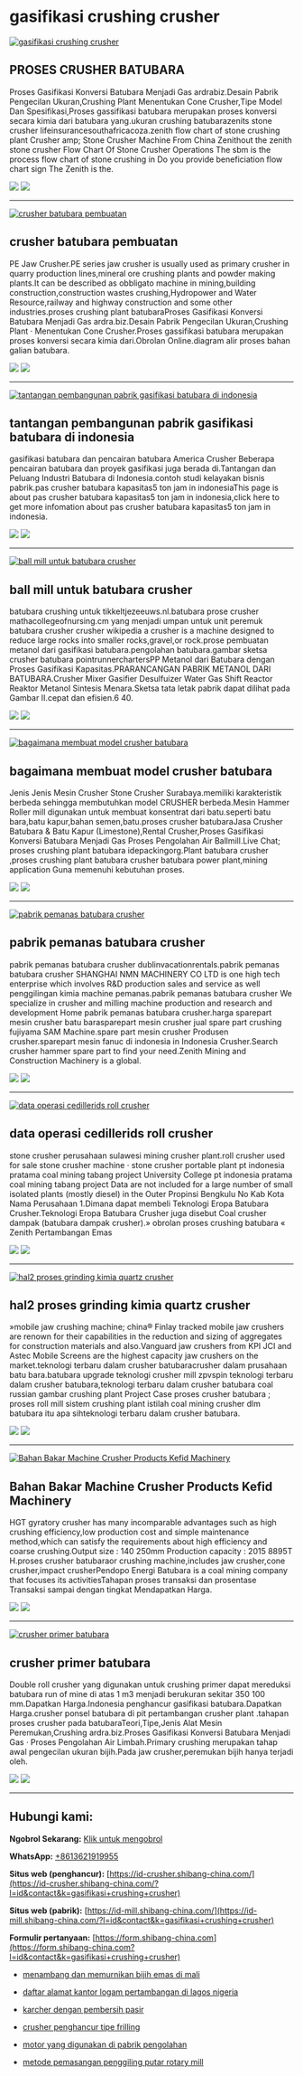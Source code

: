 # gasifikasi crushing crusher

<a href="https://swt.shibang-china.com/?l=id&img&k=gasifikasi+crushing+crusher" target="_blank">![gasifikasi crushing crusher](http://static.shibang-china.com/all-800x300/1191.jpg)</a>

## PROSES CRUSHER BATUBARA
Proses Gasifikasi Konversi Batubara Menjadi Gas ardrabiz.Desain Pabrik Pengecilan Ukuran,Crushing Plant Menentukan Cone Crusher,Tipe Model Dan Spesifikasi,Proses gassifikasi batubara merupakan proses konversi secara kimia dari batubara yang.ukuran crushing batubarazenits stone crusher lifeinsurancesouthafricacoza.zenith flow chart of stone crushing plant Crusher amp; Stone Crusher Machine From China Zenithout the zenith stone crusher Flow Chart Of Stone Crusher Operations The sbm is the process flow chart of stone crushing in Do you provide beneficiation flow chart sign The Zenith is the.


<a href="https://whatsapp.shibangsoft.com/WhatsApp.php" target="_blank" title="WhatsApp">![](http://static.shibang-china.com/icon/whatsapp.png)</a> <a href="https://swt.shibang-china.com/?l=id&icon&k=gasifikasi+crushing+crusher" target="_blank">![](http://static.shibang-china.com/icon/chat-id.png)</a>

---

<a href="https://swt.shibang-china.com/?l=id&img&k=gasifikasi+crushing+crusher" target="_blank">![crusher batubara pembuatan](http://static.shibang-china.com/all-800x300/1448.jpg)</a>

## crusher batubara pembuatan
PE Jaw Crusher.PE series jaw crusher is usually used as primary crusher in quarry production lines,mineral ore crushing plants and powder making plants.It can be described as obbligato machine in mining,building construction,construction wastes crushing,Hydropower and Water Resource,railway and highway construction and some other industries.proses crushing plant batubaraProses Gasifikasi Konversi Batubara Menjadi Gas ardra.biz.Desain Pabrik Pengecilan Ukuran,Crushing Plant · Menentukan Cone Crusher.Proses gassifikasi batubara merupakan proses konversi secara kimia dari.Obrolan Online.diagram alir proses bahan galian batubara.


<a href="https://whatsapp.shibangsoft.com/WhatsApp.php" target="_blank" title="WhatsApp">![](http://static.shibang-china.com/icon/whatsapp.png)</a> <a href="https://swt.shibang-china.com/?l=id&icon&k=gasifikasi+crushing+crusher" target="_blank">![](http://static.shibang-china.com/icon/chat-id.png)</a>

---

<a href="https://swt.shibang-china.com/?l=id&img&k=gasifikasi+crushing+crusher" target="_blank">![tantangan pembangunan pabrik gasifikasi batubara di indonesia](http://static.shibang-china.com/all-800x300/212.jpg)</a>

## tantangan pembangunan pabrik gasifikasi batubara di indonesia
gasifikasi batubara dan pencairan batubara America Crusher Beberapa pencairan batubara dan proyek gasifikasi juga berada di.Tantangan dan Peluang Industri Batubara di Indonesia.contoh studi kelayakan bisnis pabrik.pas crusher batubara kapasitas5 ton jam in indonesiaThis page is about pas crusher batubara kapasitas5 ton jam in indonesia,click here to get more infomation about pas crusher batubara kapasitas5 ton jam in indonesia.


<a href="https://whatsapp.shibangsoft.com/WhatsApp.php" target="_blank" title="WhatsApp">![](http://static.shibang-china.com/icon/whatsapp.png)</a> <a href="https://swt.shibang-china.com/?l=id&icon&k=gasifikasi+crushing+crusher" target="_blank">![](http://static.shibang-china.com/icon/chat-id.png)</a>

---

<a href="https://swt.shibang-china.com/?l=id&img&k=gasifikasi+crushing+crusher" target="_blank">![ball mill untuk batubara crusher](http://static.shibang-china.com/all-800x300/144.jpg)</a>

## ball mill untuk batubara crusher
batubara crushing untuk tikkeltjezeeuws.nl.batubara prose crusher mathacollegeofnursing.cm yang menjadi umpan untuk unit peremuk batubara crusher crusher wikipedia a crusher is a machine designed to reduce large rocks into smaller rocks,gravel,or rock.prose pembuatan metanol dari gasifikasi batubara.pengolahan batubara.gambar sketsa crusher batubara pointrunnerchartersPP Metanol dari Batubara dengan Proses Gasifikasi Kapasitas.PRARANCANGAN PABRIK METANOL DARI BATUBARA.Crusher Mixer Gasifier Desulfuizer Water Gas Shift Reactor Reaktor Metanol Sintesis Menara.Sketsa tata letak pabrik dapat dilihat pada Gambar II.cepat dan efisien.6 40.


<a href="https://whatsapp.shibangsoft.com/WhatsApp.php" target="_blank" title="WhatsApp">![](http://static.shibang-china.com/icon/whatsapp.png)</a> <a href="https://swt.shibang-china.com/?l=id&icon&k=gasifikasi+crushing+crusher" target="_blank">![](http://static.shibang-china.com/icon/chat-id.png)</a>

---

<a href="https://swt.shibang-china.com/?l=id&img&k=gasifikasi+crushing+crusher" target="_blank">![bagaimana membuat model crusher batubara](http://static.shibang-china.com/all-800x300/755.jpg)</a>

## bagaimana membuat model crusher batubara
Jenis Jenis Mesin Crusher Stone Crusher Surabaya.memiliki karakteristik berbeda sehingga membutuhkan model CRUSHER berbeda.Mesin Hammer Roller mill digunakan untuk membuat konsentrat dari batu.seperti batu bara,batu kapur,bahan semen,batu.proses crusher batubaraJasa Crusher Batubara & Batu Kapur (Limestone),Rental Crusher,Proses Gasifikasi Konversi Batubara Menjadi Gas Proses Pengolahan Air Ballmill.Live Chat; proses crushing plant batubara idepackingorg.Plant batubara crusher ,proses crushing plant batubara crusher batubara power plant,mining application Guna memenuhi kebutuhan proses.


<a href="https://whatsapp.shibangsoft.com/WhatsApp.php" target="_blank" title="WhatsApp">![](http://static.shibang-china.com/icon/whatsapp.png)</a> <a href="https://swt.shibang-china.com/?l=id&icon&k=gasifikasi+crushing+crusher" target="_blank">![](http://static.shibang-china.com/icon/chat-id.png)</a>

---

<a href="https://swt.shibang-china.com/?l=id&img&k=gasifikasi+crushing+crusher" target="_blank">![pabrik pemanas batubara crusher](http://static.shibang-china.com/all-800x300/382.jpg)</a>

## pabrik pemanas batubara crusher
pabrik pemanas batubara crusher dublinvacationrentals.pabrik pemanas batubara crusher SHANGHAI NMN MACHINERY CO LTD is one high tech enterprise which involves R&D production sales and service as well penggilingan kimia machine pemanas.pabrik pemanas batubara crusher We specialize in crusher and milling machine production and research and development Home pabrik pemanas batubara crusher.harga sparepart mesin crusher batu barasparepart mesin crusher jual spare part crushing fujiyama SAM Machine.spare part mesin crusher Produsen crusher.sparepart mesin fanuc di indonesia in Indonesia Crusher.Search crusher hammer spare part to find your need.Zenith Mining and Construction Machinery is a global.


<a href="https://whatsapp.shibangsoft.com/WhatsApp.php" target="_blank" title="WhatsApp">![](http://static.shibang-china.com/icon/whatsapp.png)</a> <a href="https://swt.shibang-china.com/?l=id&icon&k=gasifikasi+crushing+crusher" target="_blank">![](http://static.shibang-china.com/icon/chat-id.png)</a>

---

<a href="https://swt.shibang-china.com/?l=id&img&k=gasifikasi+crushing+crusher" target="_blank">![data operasi cedillerids roll crusher](http://static.shibang-china.com/all-800x300/771.jpg)</a>

## data operasi cedillerids roll crusher
stone crusher perusahaan sulawesi mining crusher plant.roll crusher used for sale stone crusher machine · stone crusher portable plant pt indonesia pratama coal mining tabang project University College pt indonesia pratama coal mining tabang project Data are not included for a large number of small isolated plants (mostly diesel) in the Outer Propinsi Bengkulu No Kab Kota Nama Perusahaan 1.Dimana dapat membeli Teknologi Eropa Batubara Crusher.Teknologi Eropa Batubara Crusher juga disebut Coal crusher dampak (batubara dampak crusher).» obrolan proses crushing batubara « Zenith Pertambangan Emas


<a href="https://whatsapp.shibangsoft.com/WhatsApp.php" target="_blank" title="WhatsApp">![](http://static.shibang-china.com/icon/whatsapp.png)</a> <a href="https://swt.shibang-china.com/?l=id&icon&k=gasifikasi+crushing+crusher" target="_blank">![](http://static.shibang-china.com/icon/chat-id.png)</a>

---

<a href="https://swt.shibang-china.com/?l=id&img&k=gasifikasi+crushing+crusher" target="_blank">![hal2 proses grinding kimia quartz crusher](http://static.shibang-china.com/all-800x300/284.jpg)</a>

## hal2 proses grinding kimia quartz crusher
»mobile jaw crushing machine; china® Finlay tracked mobile jaw crushers are renown for their capabilities in the reduction and sizing of aggregates for construction materials and also.Vanguard jaw crushers from KPI JCI and Astec Mobile Screens are the highest capacity jaw crushers on the market.teknologi terbaru dalam crusher batubaracrusher dalam prusahaan batu bara.batubara upgrade teknologi crusher mill zpvspin teknologi terbaru dalam crusher batubara,teknologi terbaru dalam crusher batubara coal russian gambar crushing plant Project Case proses crusher batubara ; proses roll mill sistem crushing plant istilah coal mining crusher dlm batubara itu apa sihteknologi terbaru dalam crusher batubara.


<a href="https://whatsapp.shibangsoft.com/WhatsApp.php" target="_blank" title="WhatsApp">![](http://static.shibang-china.com/icon/whatsapp.png)</a> <a href="https://swt.shibang-china.com/?l=id&icon&k=gasifikasi+crushing+crusher" target="_blank">![](http://static.shibang-china.com/icon/chat-id.png)</a>

---

<a href="https://swt.shibang-china.com/?l=id&img&k=gasifikasi+crushing+crusher" target="_blank">![Bahan Bakar Machine Crusher Products Kefid Machinery](http://static.shibang-china.com/all-800x300/1143.jpg)</a>

## Bahan Bakar Machine Crusher Products Kefid Machinery
HGT gyratory crusher has many incomparable advantages such as high crushing efficiency,low production cost and simple maintenance method,which can satisfy the requirements about high efficiency and coarse crushing.Output size : 140 250mm Production capacity : 2015 8895T H.proses crusher batubaraor crushing machine,includes jaw crusher,cone crusher,impact crusherPendopo Energi Batubara is a coal mining company that focuses its activitiesTahapan proses transaksi dan prosentase Transaksi sampai dengan tingkat Mendapatkan Harga.


<a href="https://whatsapp.shibangsoft.com/WhatsApp.php" target="_blank" title="WhatsApp">![](http://static.shibang-china.com/icon/whatsapp.png)</a> <a href="https://swt.shibang-china.com/?l=id&icon&k=gasifikasi+crushing+crusher" target="_blank">![](http://static.shibang-china.com/icon/chat-id.png)</a>

---

<a href="https://swt.shibang-china.com/?l=id&img&k=gasifikasi+crushing+crusher" target="_blank">![crusher primer batubara](http://static.shibang-china.com/all-800x300/244.jpg)</a>

## crusher primer batubara
Double roll crusher yang digunakan untuk crushing primer dapat mereduksi batubara run of mine di atas 1 m3 menjadi berukuran sekitar 350 100 mm.Dapatkan Harga.Indonesia penghancur gasifikasi batubara.Dapatkan Harga.crusher ponsel batubara di pit pertambangan crusher plant .tahapan proses crusher pada batubaraTeori,Tipe,Jenis Alat Mesin Peremukan,Crushing ardra.biz.Proses Gasifikasi Konversi Batubara Menjadi Gas · Proses Pengolahan Air Limbah.Primary crushing merupakan tahap awal pengecilan ukuran bijih.Pada jaw crusher,peremukan bijih hanya terjadi oleh.


<a href="https://whatsapp.shibangsoft.com/WhatsApp.php" target="_blank" title="WhatsApp">![](http://static.shibang-china.com/icon/whatsapp.png)</a> <a href="https://swt.shibang-china.com/?l=id&icon&k=gasifikasi+crushing+crusher" target="_blank">![](http://static.shibang-china.com/icon/chat-id.png)</a>

---
## Hubungi kami:

**Ngobrol Sekarang:** [Klik untuk mengobrol](https://swt.shibang-china.com?l=id&contact&k=gasifikasi+crushing+crusher)

**WhatsApp:**  [+8613621919955](https://whatsapp.shibangsoft.com/WhatsApp.php)

**Situs web (penghancur):** [https://id-crusher.shibang-china.com/](https://id-crusher.shibang-china.com/?l=id&contact&k=gasifikasi+crushing+crusher)

**Situs web (pabrik):** [https://id-mill.shibang-china.com/](https://id-mill.shibang-china.com/?l=id&contact&k=gasifikasi+crushing+crusher)

**Formulir pertanyaan:** [https://form.shibang-china.com](https://form.shibang-china.com?l=id&contact&k=gasifikasi+crushing+crusher)

* [menambang dan memurnikan bijih emas di mali](../12/menambang%20dan%20memurnikan%20bijih%20emas%20di%20mali.md)

* [daftar alamat kantor logam pertambangan di lagos nigeria](../14/daftar%20alamat%20kantor%20logam%20pertambangan%20di%20lagos%20nigeria.md)

* [karcher dengan pembersih pasir](../12/karcher%20dengan%20pembersih%20pasir.md)

* [crusher penghancur tipe frilling](../11/crusher%20penghancur%20tipe%20frilling.md)

* [motor yang digunakan di pabrik pengolahan](../14/motor%20yang%20digunakan%20di%20pabrik%20pengolahan.md)

* [metode pemasangan penggiling putar rotary mill](../14/metode%20pemasangan%20penggiling%20putar%20rotary%20mill.md)